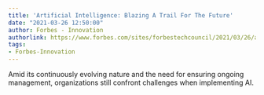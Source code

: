 ```yaml
---
title: 'Artificial Intelligence: Blazing A Trail For The Future'
date: "2021-03-26 12:50:00"
author: Forbes - Innovation
authorlink: https://www.forbes.com/sites/forbestechcouncil/2021/03/26/artificial-intelligence-blazing-a-trail-for-the-future/
tags:
- Forbes-Innovation
---
```

Amid its continuously evolving nature and the need for ensuring ongoing management, organizations still confront challenges when implementing AI.